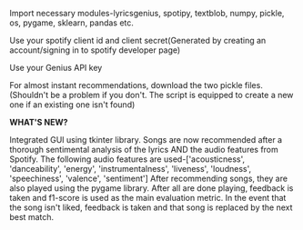 Import necessary modules-lyricsgenius, spotipy, textblob, numpy, pickle, os, pygame, sklearn, pandas etc.

Use your spotify client id and client secret(Generated by creating an account/signing in to spotify developer page)

Use your Genius API key

For almost instant recommendations, download the two pickle files.(Shouldn't be a problem if you don't. The script is equipped to create a new one if an existing one isn't found)

**WHAT'S NEW?**

Integrated GUI using tkinter library.
Songs are now recommended after a thorough sentimental analysis of the lyrics AND the audio features from Spotify.
The following audio features are used-['acousticness', 'danceability', 'energy', 'instrumentalness', 'liveness', 'loudness', 'speechiness', 'valence', 'sentiment']
After recommending songs, they are also played using the pygame library.
After all are done playing, feedback is taken and f1-score is used as the main evaluation metric.
In the event that the song isn't liked, feedback is taken and that song is replaced by the next best match.
